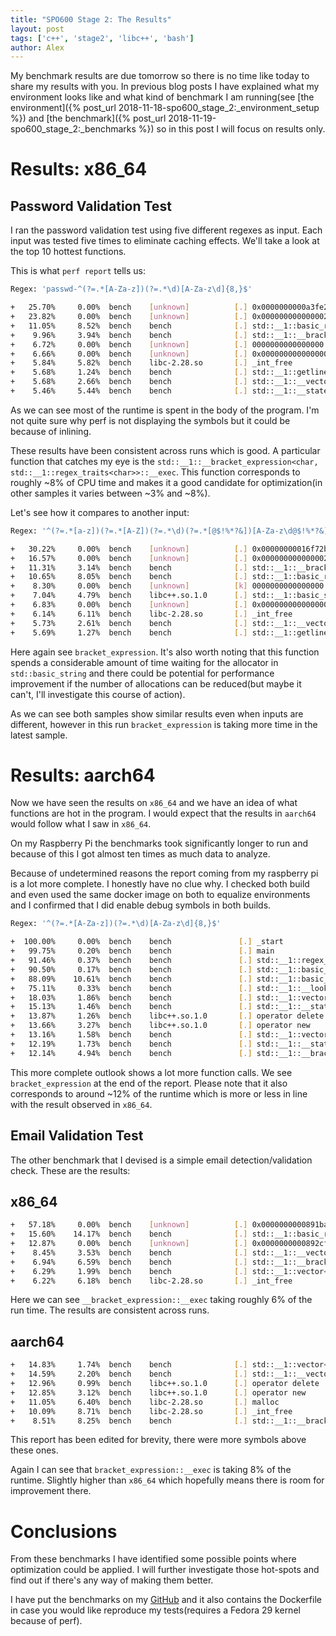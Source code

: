 ```yaml
---
title: "SPO600 Stage 2: The Results"
layout: post
tags: ['c++', 'stage2', 'libc++', 'bash']
author: Alex
---
```


My benchmark results are due tomorrow so there is no time like
today to share my results with you. In previous blog posts I have
explained what my environment looks like and what kind of benchmark
I am running(see [the environment]({% post_url 2018-11-18-spo600_stage_2:_environment_setup %})
and [the benchmark]({% post_url 2018-11-19-spo600_stage_2:_benchmarks %}) so in this post
I will focus on results only.

# Results: x86\_64

## Password Validation Test

I ran the password validation test using five different regexes as input.
Each input was tested five times to eliminate caching effects. We'll take 
a look at the top 10 hottest functions.

This is what `perf report` tells us:

```bash
Regex: 'passwd-^(?=.*[A-Za-z])(?=.*\d)[A-Za-z\d]{8,}$'

+   25.70%     0.00%  bench    [unknown]          [.] 0x0000000000a3fe20
+   23.82%     0.00%  bench    [unknown]          [.] 0x0000000000000021
+   11.05%     8.52%  bench    bench              [.] std::__1::basic_regex<char, std::__1::regex_traits<char> >::__match_at_start_ecma<std::__1::allocator<std::__1
+    9.96%     3.94%  bench    bench              [.] std::__1::__bracket_expression<char, std::__1::regex_traits<char> >::__exec
+    6.72%     0.00%  bench    [unknown]          [.] 0000000000000000
+    6.66%     0.00%  bench    [unknown]          [.] 0x0000000000000001
+    5.84%     5.82%  bench    libc-2.28.so       [.] _int_free
+    5.68%     1.24%  bench    bench              [.] std::__1::getline<char, std::__1::char_traits<char>, std::__1::allocator<char> >
+    5.68%     2.66%  bench    bench              [.] std::__1::__vector_base<std::__1::pair<unsigned long, char const*>, std::__1::allocator<std::__1::pair<unsigne
+    5.46%     5.44%  bench    bench              [.] std::__1::__state<char>::__state
```

As we can see most of the runtime is spent in the body of the program.
I'm not quite sure why perf is not displaying the symbols but it could
be because of inlining.

These results have been consistent across runs which is good.
A particular function that catches my eye is the `std::__1::__bracket_expression<char, std::__1::regex_traits<char>>::__exec`.
This function corresponds to roughly ~8% of CPU time and makes it a good candidate
for optimization(in other samples it varies between ~3% and ~8%).

Let's see how it compares to another input:

```bash
Regex: '^(?=.*[a-z])(?=.*[A-Z])(?=.*\d)(?=.*[@$!%*?&])[A-Za-z\d@$!%*?&]{8,}$'

+   30.22%     0.00%  bench    [unknown]          [.] 0x00000000016f72b0                                                                                           ◆
+   16.57%     0.00%  bench    [unknown]          [.] 0x0000000000000021                                                                                           ▒
+   11.31%     3.14%  bench    bench              [.] std::__1::__bracket_expression<char, std::__1::regex_traits<char> >::__exec                                  ▒
+   10.65%     8.05%  bench    bench              [.] std::__1::basic_regex<char, std::__1::regex_traits<char> >::__match_at_start_ecma<std::__1::allocator<std::__▒
+    8.30%     0.00%  bench    [unknown]          [k] 0000000000000000                                                                                             ▒
+    7.04%     4.79%  bench    libc++.so.1.0      [.] std::__1::basic_string<char, std::__1::char_traits<char>, std::__1::allocator<char> >::__init                ▒
+    6.83%     0.00%  bench    [unknown]          [.] 0x0000000000000001                                                                                           ▒
+    6.14%     6.11%  bench    libc-2.28.so       [.] _int_free                                                                                                    ▒
+    5.73%     2.61%  bench    bench              [.] std::__1::__vector_base<std::__1::pair<unsigned long, char const*>, std::__1::allocator<std::__1::pair<unsign▒
+    5.69%     1.27%  bench    bench              [.] std::__1::getline<char, std::__1::char_traits<char>, std::__1::allocator<char> >
```

Here again see `bracket_expression`. It's also worth noting that this function spends a considerable
amount of time waiting for the allocator in `std::basic_string` and there could be potential for performance
improvement if the number of allocations can be reduced(but maybe it can't, I'll investigate this course of action).

As we can see both samples show similar results even when inputs are different, however in this run `bracket_expression`
is taking more time in the latest sample.

# Results: aarch64

Now we have seen the results on `x86_64` and we have an idea of what functions are hot
in the program. I would expect that the results in `aarch64` would follow what I saw in
`x86_64`.

On my Raspberry Pi the benchmarks took significantly longer to run and because of this
I got almost ten times as much data to analyze.

Because of undetermined reasons the report coming from my raspberry pi is a lot more complete.
I honestly have no clue why. I checked both build and even used the same docker image on both
to equalize environments and I confirmed that I did enable debug symbols in both builds.

```bash
Regex: '^(?=.*[A-Za-z])(?=.*\d)[A-Za-z\d]{8,}$'

+  100.00%     0.00%  bench    bench               [.] _start                                                                                                               ◆+  100.00%     0.00%  bench    libc-2.28.so        [.] __libc_start_main                                                                                                    ▒
+   99.75%     0.20%  bench    bench               [.] main                                                                                                                 ▒
+   91.46%     0.37%  bench    bench               [.] std::__1::regex_match<std::__1::__wrap_iter<char const*>, std::__1::allocator<std::__1::sub_match<std::__1::__wrap_it▒
+   90.50%     0.17%  bench    bench               [.] std::__1::basic_regex<char, std::__1::regex_traits<char> >::__search<std::__1::allocator<std::__1::sub_match<char con▒
+   88.09%    10.61%  bench    bench               [.] std::__1::basic_regex<char, std::__1::regex_traits<char> >::__match_at_start_ecma<std::__1::allocator<std::__1::sub_m▒
+   75.11%     0.33%  bench    bench               [.] std::__1::__lookahead<char, std::__1::regex_traits<char> >::__exec                                                   ▒
+   18.03%     1.86%  bench    bench               [.] std::__1::vector<std::__1::__state<char>, std::__1::allocator<std::__1::__state<char> > >::__push_back_slow_path<std:▒
+   15.13%     1.46%  bench    bench               [.] std::__1::__state<char>::__state                                                                                     ▒
+   13.87%     1.26%  bench    libc++.so.1.0       [.] operator delete                                                                                                      ▒
+   13.66%     3.27%  bench    libc++.so.1.0       [.] operator new                                                                                                         ▒
+   13.16%     1.58%  bench    bench               [.] std::__1::vector<std::__1::pair<unsigned long, char const*>, std::__1::allocator<std::__1::pair<unsigned long, char c▒
+   12.19%     1.73%  bench    bench               [.] std::__1::__state<char>::~__state                                                                                    ▒
+   12.14%     4.94%  bench    bench               [.] std::__1::__bracket_expression<char, std::__1::regex_traits<char> >::__exec                                          ▒
```

This more complete outlook shows a lot more function calls. We see `bracket_expression` at the end of the report.
Please note that it also corresponds to around ~12% of the runtime which is more or less in line with the result
observed in `x86_64`.

## Email Validation Test

The other benchmark that I devised is a simple email detection/validation check.
These are the results:

## x86\_64


```bash
+   57.18%     0.00%  bench    [unknown]          [.] 0x0000000000891ba0                                                                                                    
+   15.60%    14.17%  bench    bench              [.] std::__1::basic_regex<char, std::__1::regex_traits<char> >::__match_at_start_ecma<std::__1::allocator<std::__1::sub_ma
+   12.87%     0.00%  bench    [unknown]          [.] 0x0000000000892cf0                                                                                                    
+    8.45%     3.53%  bench    bench              [.] std::__1::__vector_base<std::__1::pair<unsigned long, char const*>, std::__1::allocator<std::__1::pair<unsigned long,
+    6.94%     6.59%  bench    bench              [.] std::__1::__bracket_expression<char, std::__1::regex_traits<char> >::__exec                                         
+    6.29%     1.99%  bench    bench              [.] std::__1::vector<std::__1::pair<unsigned long, char const*>, std::__1::allocator<std::__1::pair<unsigned long, char co
+    6.22%     6.18%  bench    libc-2.28.so       [.] _int_free
```
Here we can see `__bracket_expression::__exec` taking roughly 6% of the run time. The results are consistent across runs.

## aarch64

```bash
+   14.83%     1.74%  bench    bench              [.] std::__1::vector<std::__1::pair<unsigned long, char const*>, std::__1::allocator<std::__1::pair<unsigned long, char co▒
+   14.59%     2.20%  bench    bench              [.] std::__1::__vector_base<std::__1::pair<unsigned long, char const*>, std::__1::allocator<std::__1::pair<unsigned long, ▒
+   12.96%     0.99%  bench    libc++.so.1.0      [.] operator delete                                                                                                       ▒
+   12.85%     3.12%  bench    libc++.so.1.0      [.] operator new                                                                                                          ▒
+   11.05%     6.40%  bench    libc-2.28.so       [.] malloc                                                                                                                ▒
+   10.09%     8.71%  bench    libc-2.28.so       [.] _int_free                                                                                                             ▒
+    8.51%     8.25%  bench    bench              [.] std::__1::__bracket_expression<char, std::__1::regex_traits<char> >::__exec
```
This report has been edited for brevity, there were more symbols above these ones.

Again I can see that `bracket_expression::__exec` is taking 8% of the runtime. Slightly higher than `x86_64` which hopefully means there is room for improvement there.


# Conclusions

From these benchmarks I have identified some possible points where optimization could be applied.
I will further investigate those hot-spots and find out if there's any way of making them better.

I have put the benchmarks on my [GitHub](https://github.com/e4lejandr0/libcxx-benchmarks) and it also contains the Dockerfile in case you would like
reproduce my tests(requires a Fedora 29 kernel because of perf).

